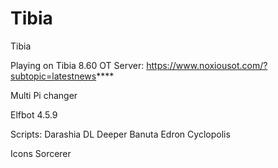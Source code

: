 # Tibia
Tibia

Playing on Tibia 8.60 OT Server:
https://www.noxiousot.com/?subtopic=latestnews****

Multi Pi changer

Elfbot 4.5.9

Scripts:
Darashia DL
Deeper Banuta
Edron Cyclopolis

Icons
Sorcerer
